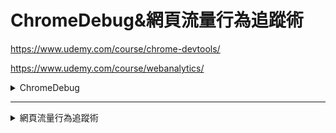 # ChromeDebug&網頁流量行為追蹤術

<https://www.udemy.com/course/chrome-devtools/>

<https://www.udemy.com/course/webanalytics/>

<details>
<summary>ChromeDebug</summary>

## Chrome 除錯環境介紹

video icon
簡單開啟 chrome dev tools 網頁除錯工具
(4:06)

開始
video icon
教你如何選取元素，並觀察 HTML、CSS 當前狀態
(4:19)

開始
video icon
調整除錯介面以符合螢幕解析度
(3:52)

開始
video icon
檢視響應式網頁除錯心法
(5:48)

開始
video icon
教你如何下載網頁資訊
(3:55)
開始

mark 11111111

## HTML、CSS 除錯教學

video icon
如何搜尋想要 debug 的 HTML、CSS 位置
(8:22)

開始
video icon
使用 chrome dev tools 撰寫前端程式碼
(8:06)

開始
video icon
偵測事件狀態樣式
(4:04)

開始
video icon
調整 CSS3 transition 速率
(3:48)

開始
video icon
輕鬆瀏覽 CSS3 Animation 效果
(4:58)
開始

## JavaScript 與效能調校

video icon
從 network 了解網頁資訊
(7:48)

開始
video icon
利用 Console 執行與維護 JavaScript
(9:41)

開始
video icon
如何線上除錯 JavaScript (Event篇)
(5:29)

開始
video icon
如何線上除錯 JavaScript (斷點篇)
(8:57)

開始
text icon
備註：使用 Timeline、Profile 了解網頁效能

開始
video icon
使用 Timeline、Profile 了解網頁效能
(14:00)
開始

## 實用插件與資源補充

video icon
常用插件分享
(7:15)

開始
video icon
使用 Chrome 插件創建 webserver
(5:02)

開始
video icon
Chrome Devtools 教學資源補充
(2:29)
開始

## JavaScript 進階除錯篇

video icon
下斷點 ( Breakpoint ) 進行 JS 除錯
(9:23)

開始
video icon
事件監聽 ( EventListener ) 偵測
(8:47)

開始
video icon
DOM Breakpoints 偵測 DOM 結構狀態
(11:02)

開始
video icon
JS 任務流進階控制事項 (上)
(6:50)

開始
video icon
JS 任務流進階控制事項 (下)
(5:17)

開始
video icon
從 Call Stack 追蹤函數程式
(6:38)

開始
video icon
AJAX XHR 斷點偵測
(4:31)
開始

</details>

---

<details>
<summary>網頁流量行為追蹤術</summary>

## 網頁流量行為追蹤術

藉由數據追蹤，讓客戶行為無所遁形，網頁成效看得見！

您将会学到

* 與行銷部門共同策劃電商追蹤渠道
* 掌握 Google Analytics 電商數據追蹤
* 掌握 Google Analytics 電商數據追蹤
* 理解 Mixpanel 服務數據追蹤
* 知道 FB 像素數據追蹤
* 能夠有效整合多套數據分析工具心法

## 講解掌握這堂課後，將會為你所帶來哪些優勢01:00

為何你要選擇這堂課？
预览
01:00

## 來源：欲追蹤成效，必先瞭解流量來源29:42

章節簡介
预览
03:21

網址規則介紹
04:45

透過 UTM 追蹤成效來源
07:24

UTM 範例情境講解
05:33

UTM 整合 Google Analytics 流程 (上)
04:44

UTM 整合 Google Analytics 流程 (下)
03:01

UTM 題庫
3 questions
UTM 作業
00:54

## 轉換與行為19:58

何謂「行為」？
04:31

何謂「漏斗」？
06:59

何謂「轉換」？
08:28

轉換練習題
2 questions

## 從 Mixpanel 規劃轉換漏斗01:03:46

安裝 Mixpanel 流程
07:25

點擊事件
05:07

Mixpanel 設計轉換漏斗
04:14

實戰篇 - 導入整個網站專案
02:56

轉換漏斗規劃表
02:56

輕鬆安裝本地端伺服器環境
01:13

專案安裝 mixpanel
03:56

viewContent - 挖掘真實潛在客戶
05:10

專案實做 viewcontent
02:45

Mixpanel 參數導入
11:14

完成註冊
07:42

規劃購買流程
06:42

最終作業寄送 mail 變更
00:21

最終作業設計
预览
02:05

## 整合廣告系統，設計事件追蹤與轉換漏斗01:19:07

為什麼你需要瞭解用 FB 像素追蹤網頁成效？
预览
06:08

像素安裝流程
06:01

Chrome 插件安裝 - 確認像素安裝成功
01:50

viewContent - 挖掘真實潛在客戶
04:02

Purchase - 購買像素與參數設定
08:26

如何自訂事件
08:45

透過 FB 像素篩選聚焦受眾
04:23

從聚焦受眾找出 FB 類似受眾進行廣告投放
预览
05:00

廣告系統介紹
07:20

FB 廣告系統優化轉換流程
08:51

自訂轉換流程講解
07:09

透過 FB analytics 規劃客製化事件漏斗
06:29

透過 FB analytics 切入營業額與顧客終身價值
02:04

FB 作業設計
02:39

## Google Analytics - 整合成效與事件追蹤01:34:46

為何要使用 GA？
预览
07:43

安裝示範帳號
01:38

安裝 GA，並開啟電子商務增強型
07:18

介紹 GA 事件
09:37

viewcontent 設定
10:17

購買事件設定
10:42

客製化自訂事件
04:29

目標成效追蹤
03:38

設定目標：依頁面瀏覽順序
10:12

從事件設定轉換目標
预览
06:18

抓取聚焦受眾整合 Google Ads 廣告系統
预览
09:46

多管道程序 - 觀看輔助轉換，以瞭解用戶絕對不會立刻下單
07:43

從 UTM 觀看轉換成效
04:35

最終作業介紹
00:50

## Lihi.io | 分流短網址服務18:01

短網址何其多，為何偏偏選擇 Lihi？
预览
03:45

參數功能：讓縮網址還能搭配 UTM 做成效追蹤
预览
04:39

新一代 A/B 方便測試工具
预览
07:22

數據報表一把抓
预览
02:15

## 推薦工具與心法04:25:41

view content：單頁式偵測滑鼠滾輪
04:17

四張必看的 GA 報表
01:32:33

Google Search Console
01:22:13

GTM 代碼管理工具
01:26:38

</details>
